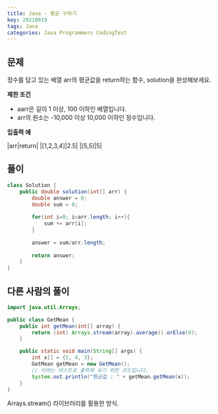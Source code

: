 ```yaml
---
title: Java - 평균 구하기
key: 20210919
tags: Java
categories: Java Programmers CodingTest
---
```


## 문제

정수를 담고 있는 배열 arr의 평균값을 return하는 함수, solution을 완성해보세요.  

**제한 조건**  

* aarr은 길이 1 이상, 100 이하인 배열입니다.  
* arr의 원소는 -10,000 이상 10,000 이하인 정수입니다.  

**입출력 예**  

|arr|return|
|[1,2,3,4]|2.5|
|[5,5]|5|

## 풀이
~~~java
class Solution {
    public double solution(int[] arr) {
        double answer = 0;
        double sum = 0;
        
        for(int i=0; i<arr.length; i++){
            sum += arr[i];
        }
        
        answer = sum/arr.length;
        
        return answer;
    }
}
~~~ 

## 다른 사람의 풀이
~~~java
import java.util.Arrays;

public class GetMean {
    public int getMean(int[] array) {
        return (int) Arrays.stream(array).average().orElse(0);
    }

    public static void main(String[] args) {
        int x[] = {5, 4, 3};
        GetMean getMean = new GetMean();
        // 아래는 테스트로 출력해 보기 위한 코드입니다.
        System.out.println("평균값 : " + getMean.getMean(x));
    }
}
~~~

Arrays.stream() 라이브러리를 활용한 방식.   
